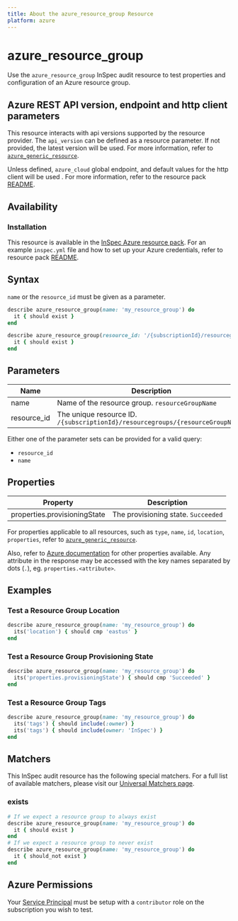 ```yaml
---
title: About the azure_resource_group Resource
platform: azure
---
```


# azure_resource_group

Use the `azure_resource_group` InSpec audit resource to test properties and configuration of an Azure resource group.

## Azure REST API version, endpoint and http client parameters

This resource interacts with api versions supported by the resource provider.
The `api_version` can be defined as a resource parameter.
If not provided, the latest version will be used.
For more information, refer to [`azure_generic_resource`](azure_generic_resource.md).

Unless defined, `azure_cloud` global endpoint, and default values for the http client will be used .
For more information, refer to the resource pack [README](../../README.md). 

## Availability

### Installation

This resource is available in the [InSpec Azure resource pack](https://github.com/inspec/inspec-azure). 
For an example `inspec.yml` file and how to set up your Azure credentials, refer to resource pack [README](../../README.md#Service-Principal).

## Syntax

`name` or the `resource_id` must be given as a parameter.
```ruby
describe azure_resource_group(name: 'my_resource_group') do
  it { should exist }
end
```
```ruby
describe azure_resource_group(resource_id: '/{subscriptionId}/resourcegroups/{resourceGroupName}') do
  it { should exist }
end
```
## Parameters

| Name                                  | Description |
|---------------------------------------|-------------|
| name                                  | Name of the resource group. `resourceGroupName` |
| resource_id                           | The unique resource ID. `/{subscriptionId}/resourcegroups/{resourceGroupName}` |

Either one of the parameter sets can be provided for a valid query:
- `resource_id`
- `name`

## Properties

| Property                     | Description |
|------------------------------|-------------|
| properties.provisioningState | The provisioning state. `Succeeded` |

For properties applicable to all resources, such as `type`, `name`, `id`, `location`, `properties`, refer to [`azure_generic_resource`](azure_generic_resource.md#properties).

Also, refer to [Azure documentation](https://docs.microsoft.com/en-us/rest/api/resources/policydefinitions/get#policydefinition) for other properties available. 
Any attribute in the response may be accessed with the key names separated by dots (`.`), eg. `properties.<attribute>`.

## Examples

### Test a Resource Group Location
```ruby
describe azure_resource_group(name: 'my_resource_group') do
  its('location') { should cmp 'eastus' }
end
```
### Test a Resource Group Provisioning State
```ruby
describe azure_resource_group(name: 'my_resource_group') do
  its('properties.provisioningState') { should cmp 'Succeeded' }
end
```    
### Test a Resource Group Tags
```ruby
describe azure_resource_group(name: 'my_resource_group') do
  its('tags') { should include(:owner) }
  its('tags') { should include(owner: 'InSpec') }
end
```    
## Matchers

This InSpec audit resource has the following special matchers. For a full list of available matchers, please visit our [Universal Matchers page](https://www.inspec.io/docs/reference/matchers/).

### exists
```ruby
# If we expect a resource group to always exist
describe azure_resource_group(name: 'my_resource_group') do
  it { should exist }
end
# If we expect a resource group to never exist
describe azure_resource_group(name: 'my_resource_group') do
  it { should_not exist }
end
```
## Azure Permissions

Your [Service Principal](https://docs.microsoft.com/en-us/azure/azure-resource-manager/resource-group-create-service-principal-portal) must be setup with a `contributor` role on the subscription you wish to test.
